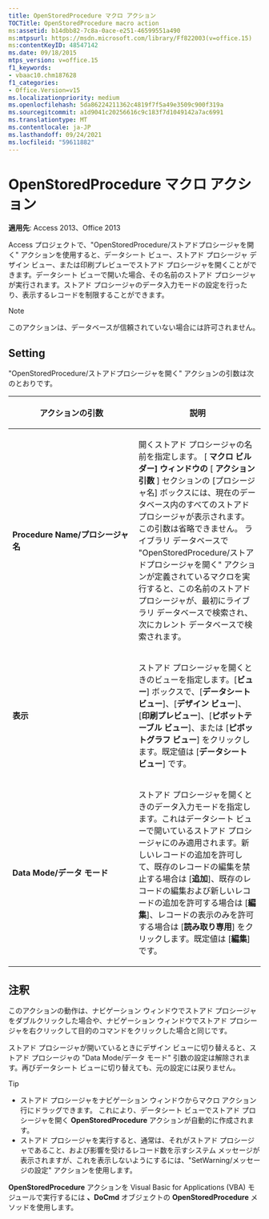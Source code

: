 ```yaml
---
title: OpenStoredProcedure マクロ アクション
TOCTitle: OpenStoredProcedure macro action
ms:assetid: b14dbb82-7c8a-0ace-e251-46599551a490
ms:mtpsurl: https://msdn.microsoft.com/library/Ff822003(v=office.15)
ms:contentKeyID: 48547142
ms.date: 09/18/2015
mtps_version: v=office.15
f1_keywords:
- vbaac10.chm187628
f1_categories:
- Office.Version=v15
ms.localizationpriority: medium
ms.openlocfilehash: 5da86224211362c4819f7f5a49e3509c900f319a
ms.sourcegitcommit: a1d9041c20256616c9c183f7d1049142a7ac6991
ms.translationtype: MT
ms.contentlocale: ja-JP
ms.lasthandoff: 09/24/2021
ms.locfileid: "59611882"
---
```

# <a name="openstoredprocedure-macro-action"></a>OpenStoredProcedure マクロ アクション

**適用先**: Access 2013、Office 2013

Access プロジェクトで、"OpenStoredProcedure/ストアドプロシージャを開く" アクションを使用すると、データシート ビュー、ストアド プロシージャ デザイン ビュー、または印刷プレビューでストアド プロシージャを開くことができます。データシート ビューで開いた場合、その名前のストアド プロシージャが実行されます。ストアド プロシージャのデータ入力モードの設定を行ったり、表示するレコードを制限することができます。

> [!NOTE]
> このアクションは、データベースが信頼されていない場合には許可されません。 

## <a name="setting"></a>Setting

"OpenStoredProcedure/ストアドプロシージャを開く" アクションの引数は次のとおりです。

<table>
<colgroup>
<col style="width: 50%" />
<col style="width: 50%" />
</colgroup>
<thead>
<tr class="header">
<th><p>アクションの引数</p></th>
<th><p>説明</p></th>
</tr>
</thead>
<tbody>
<tr class="odd">
<td><p><strong>Procedure Name/プロシージャ名</strong></p></td>
<td><p>開くストアド プロシージャの名前を指定します。 [ <strong>マクロ ビルダー] ウィンドウの</strong> [ <strong>アクション引数</strong> ] セクションの [プロシージャ名] ボックスには、現在のデータベース内のすべてのストアド プロシージャが表示されます。 この引数は省略できません。 ライブラリ データベースで "OpenStoredProcedure/ストアドプロシージャを開く" アクションが定義されているマクロを実行すると、この名前のストアド プロシージャが、最初にライブラリ データベースで検索され、次にカレント データベースで検索されます。</p></td>
</tr>
<tr class="even">
<td><p><strong>表示</strong></p></td>
<td><p>ストアド プロシージャを開くときのビューを指定します。[<strong>ビュー</strong>] ボックスで、[<strong>データシート ビュー</strong>]、[<strong>デザイン ビュー</strong>]、[<strong>印刷プレビュー</strong>]、[<strong>ピボットテーブル ビュー</strong>]、または [<strong>ピボットグラフ ビュー</strong>] をクリックします。既定値は [<strong>データシート ビュー</strong>] です。</p></td>
</tr>
<tr class="odd">
<td><p><strong>Data Mode/データ モード</strong></p></td>
<td><p>ストアド プロシージャを開くときのデータ入力モードを指定します。これはデータシート ビューで開いているストアド プロシージャにのみ適用されます。新しいレコードの追加を許可して、既存のレコードの編集を禁止する場合は [<strong>追加</strong>]、既存のレコードの編集および新しいレコードの追加を許可する場合は [<strong>編集</strong>]、レコードの表示のみを許可する場合は [<strong>読み取り専用</strong>] をクリックします。既定値は [<strong>編集</strong>] です。</p></td>
</tr>
</tbody>
</table>

## <a name="remarks"></a>注釈

このアクションの動作は、ナビゲーション ウィンドウでストアド プロシージャをダブルクリックした場合や、ナビゲーション ウィンドウでストアド プロシージャを右クリックして目的のコマンドをクリックした場合と同じです。

ストアド プロシージャが開いているときにデザイン ビューに切り替えると、ストアド プロシージャの "Data Mode/データ モード" 引数の設定は解除されます。再びデータシート ビューに切り替えても、元の設定には戻りません。

> [!TIP]
> - ストアド プロシージャをナビゲーション ウィンドウからマクロ アクション行にドラッグできます。 これにより、データシート ビューでストアド プロシージャを開く **OpenStoredProcedure** アクションが自動的に作成されます。
> - ストアド プロシージャを実行すると、通常は、それがストアド プロシージャであること、および影響を受けるレコード数を示すシステム メッセージが表示されますが、これを表示しないようにするには、"SetWarning/メッセージの設定" アクションを使用します。

**OpenStoredProcedure** アクションを Visual Basic for Applications (VBA) モジュールで実行するには **、DoCmd** オブジェクトの **OpenStoredProcedure** メソッドを使用します。

